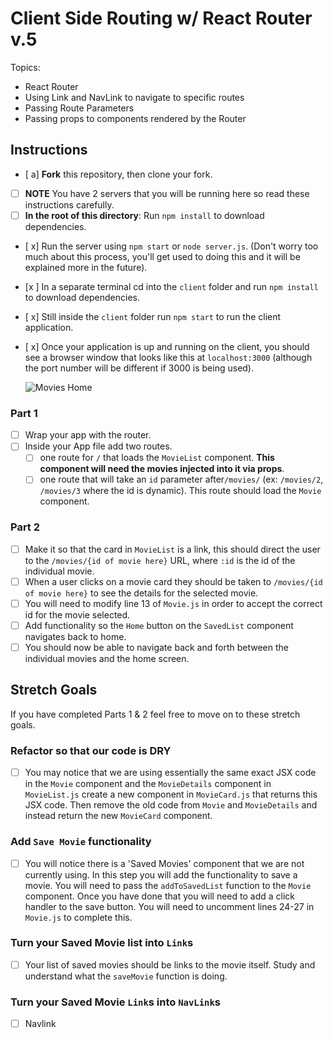 # Client Side Routing w/ React Router v.5

Topics:

* React Router
* Using Link and NavLink to navigate to specific routes
* Passing Route Parameters
* Passing props to components rendered by the Router

## Instructions

* [ a] **Fork** this repository, then clone your fork.
* [ ] **NOTE** You have 2 servers that you will be running here so read these instructions carefully.
* [ ] **In the root of this directory**: Run `npm install` to download dependencies.
* [ x] Run the server using `npm start` or `node server.js`. (Don't worry too much about this process, you'll get used to doing this and it will be explained more in the future).
* [x ] In a separate terminal cd into the `client` folder and run `npm install` to download dependencies.
* [ x] Still inside the `client` folder run `npm start` to run the client application.

* [ x] Once your application is up and running on the client, you should see a browser window that looks like this at `localhost:3000` (although the port number will be different if 3000 is being used).

  ![Movies Home](https://ibin.co/3xhmmHVl9BKF.png)

### Part 1

* [ ] Wrap your app with the router.
* [ ] Inside your App file add two routes.
  * [ ] one route for `/` that loads the `MovieList` component. **This component will need the movies injected into it via props**.
  * [ ] one route that will take an `id` parameter after`/movies/` (ex: `/movies/2`, `/movies/3` where the id is dynamic). This route should load the `Movie` component.

### Part 2

* [ ] Make it so that the card in `MovieList` is a link, this should direct the user to the `/movies/{id of movie here}` URL, where `:id` is the id of the individual movie.
* [ ] When a user clicks on a movie card they should be taken to `/movies/{id of movie here}` to see the details for the selected movie.
* [ ] You will need to modify line 13 of `Movie.js` in order to accept the correct id for the movie selected.
* [ ] Add functionality so the `Home` button on the `SavedList` component navigates back to home.
* [ ] You should now be able to navigate back and forth between the individual movies and the home screen.

## Stretch Goals

If you have completed Parts 1 & 2 feel free to move on to these stretch goals.

### Refactor so that our code is DRY

* [ ] You may notice that we are using essentially the same exact JSX code in the `Movie` component and the `MovieDetails` component in `MovieList.js` create a new component in `MovieCard.js` that returns this JSX code. Then remove the old code from `Movie` and `MovieDetails` and instead return the new `MovieCard` component.

### Add `Save Movie` functionality

* [ ] You will notice there is a 'Saved Movies' component that we are not currently using. In this step you will add the functionality to save a movie. You will need to pass the `addToSavedList` function to the `Movie` component. Once you have done that you will need to add a click handler to the save button. You will need to uncomment lines 24-27 in `Movie.js` to complete this.

### Turn your Saved Movie list into `Link`s

* [ ] Your list of saved movies should be links to the movie itself. Study and understand what the `saveMovie` function is doing.

### Turn your Saved Movie `Link`s into `NavLink`s

* [ ] Navlink
